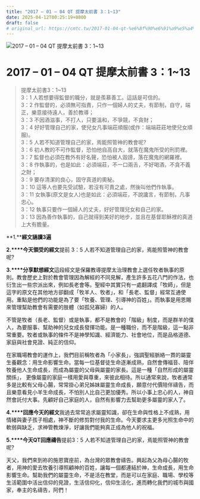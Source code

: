 ```yaml
---
title: "2017 – 01 – 04 QT 提摩太前書 3：1~13"
date: 2025-04-12T00:25:19+0800
draft: false
# original_url: https://cmtc.tw/2017-01-04-qt-%e6%8f%90%e6%91%a9%e5%a4%aa%e5%89%8d%e6%9b%b83%ef%bc%9a113
---
```


![2017 – 01 – 04 QT 提摩太前書 3：1~13](/images/qt.jpg   "2017 – 01 – 04 QT 提摩太前書 3：1~13")

# 2017 – 01 – 04 QT 提摩太前書 3：1~13

> 提摩太前書3：1~13  
> 3：1 人若想要得監督的職分，就是羨慕善工。這話是可信的。  
> 3：2 作監督的，必須無可指責，只作一個婦人的丈夫，有節制，自守，端正，樂意接待遠人，善於教導；  
> 3：3 不因酒滋事，不打人，只要溫和，不爭競，不貪財；  
> 3：4 好好管理自己的家，使兒女凡事端莊順服(或作：端端莊莊地使兒女順服)。  
> 3：5 人若不知道管理自己的家，焉能照管神的教會呢?  
> 3：6 初人教的不可作監督，恐怕他自高自大，就落在魔鬼所受的刑罰裡。  
> 3：7 監督也必須在教外有好名聲，恐怕被人毀謗，落在魔鬼的網羅裡。  
> 3：8 作執事的，也是如此：必須端莊，不一口兩舌，不好喝酒，不貪不義之財；  
> 3：9 要存清潔的良心，固守真道的奧秘。  
> 3：10 這等人也要先受試驗，若沒有可責之處，然後叫他們作執事。  
> 3：11 女執事(原文是女人)也是如此：必須端莊，不說讒言，有節制，凡事忠心。  
> 3：12 執事只要作一個婦人的丈夫，好好管理兒女和自己的家。  
> 3：13 因為善作執事的，自己就得到美好的地步，並且在基督耶穌裡的真道上大有膽量。

**1.****經文誦讀3遍**

**2.****今天領受的經文**提前 3：5 人若不知道管理自己的家，焉能照管神的教會呢?

**3.****分享默想經文**這段經文是保羅教導提摩太治理教會上選任牧者執事的原則。教會歷史上對於教會管理因為解經的不同見解，產生許多五花八門的作法，也衍生出一些宗派出來，例如長老會等。聖經中其實只有一處翻譯成「牧師」，但是這字的原文在其他地方卻翻成「牧羊人、牧者」，和「長老、監督」經常互通使用。重點是他們的功能是為了要「牧養、管理、引導神的百姓」。而執事是用恩賜來管理幫助教會有需要的肢體（如孤兒寡婦）的人。

不管是牧者（長老、監督）或是執事，都不是教會的「階級」制度，而是群羊的僕人，為要服事、幫助神的兒女成長發揮功能。是一種職份，而不是階級，這一點非常重要。牧者或執事的條件不是神學知識、經濟能力、社會地位，而是品格道德、家庭與社會見證、純正的信仰。

在家職場教會的運作上，我們目前稱牧者為「小家長」，強調聖經脈絡一貫的屬靈生養觀念：用生命影響生命。當每一位基督徒生命逐漸成熟，自然會傳福音、陪伴牧養他人生命成長，而成為屬靈的父母與屬靈的家長。這是一種「自然形成的屬靈關係」， 更像屬靈的家庭一樣用愛與尊重，來彼此相待。所以通常來說，牧者通常多是比較有父母心腸，常常掛心弟兄姊妹屬靈生命成長，願意付代價陪伴禱告，而且樂意看見小羊生命成長，不怕別人比自己更加優秀。所以小事上忠心的人，神自然會託付大事。先顧好自己家庭的人，自然有影響力去幫助更多屬靈的家人了。

**4.****回應今天的經文**我過去常常追求屬靈知識，卻在生命與性格上不成熟，用情緒與妻子孩子相處，神不斷的修剪對付我的生命。今天要求主更多光照生命中的軟弱與缺乏，求神管教煉淨，好讓我們能夠真正成為他人的祝福。

**5.****今天QT回應禱告**提前3：5 人若不知道管理自己的家，焉能照管神的教會呢?

天父，我們來到祢的施恩寶座前，為台灣的眾教會禱告。興起為父為母心腸的牧者，用神的愛去牧養引導照顧神的百姓，讓每一個都連結於神，生命成長，用生命影響生命。幫助我們的屬靈生命，不是活在教堂，而是可以在家庭、職場、學校等生活範圍中活出信仰的見證，生活信仰化，信仰生活化，進而轉化我們的城市與國家，奉主的名禱告，阿們！